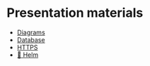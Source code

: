 # Presentation materials

- [Diagrams](Diagram.md)
- [Database](Database.md)
- [HTTPS](Https.md)
- [🚧 Helm](Helm.md)
